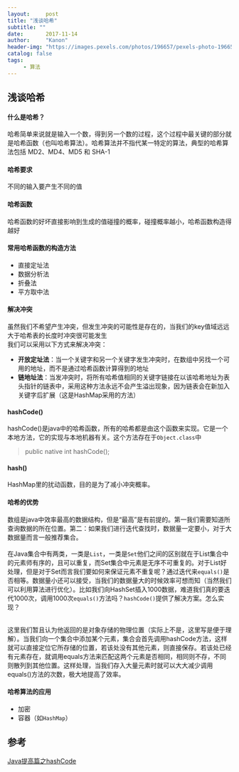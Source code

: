 ```yaml
---
layout:     post
title: "浅谈哈希"
subtitle: ""
date:       2017-11-14
author:     "Kanon"
header-img: "https://images.pexels.com/photos/196657/pexels-photo-196657.jpeg?w=940&h=650&auto=compress&cs=tinysrgb"
catalog: false
tags:
     - 算法
---
```


## 浅谈哈希
#### 什么是哈希？
哈希简单来说就是输入一个数，得到另一个数的过程，这个过程中最关键的部分就是哈希函数（也叫哈希算法）。哈希算法并不指代某一特定的算法，典型的哈希算法包括 MD2、MD4、MD5 和 SHA-1

#### 哈希要求
不同的输入要产生不同的值

#### 哈希函数
哈希函数的好坏直接影响到生成的值碰撞的概率，碰撞概率越小，哈希函数构造得越好

#### 常用哈希函数的构造方法
- 直接定址法
- 数据分析法
- 折叠法
- 平方取中法

#### 解决冲突
虽然我们不希望产生冲突，但发生冲突的可能性是存在的，当我们的key值域远远大于哈希表的长度时冲突很可能发生    
我们可以采用以下方式来解决冲突：
- **开放定址法**：当一个关键字和另一个关键字发生冲突时，在数组中另找一个可用的地址，而不是通过哈希函数计算得到的地址
- **链地址法**：当发冲突时，将所有哈希值相同的关键字链接在以该哈希地址为表头指针的链表中，采用这种方法永远不会产生溢出现象，因为链表会在新加入关键字后扩展（这是HashMap采用的方法）

#### hashCode()
hashCode()是java中的哈希函数，所有的哈希都是由这个函数来实现。它是一个本地方法，它的实现与本地机器有关。这个方法存在于`Object.class`中
> public native int hashCode();

#### hash()
HashMap里的扰动函数，目的是为了减小冲突概率。

#### 哈希的优势
数组是java中效率最高的数据结构，但是“最高”是有前提的。第一我们需要知道所查询数据的所在位置。第二：如果我们进行迭代查找时，数据量一定要小，对于大数据量而言一般推荐集合。<br><br>
在Java集合中有两类，一类是`List`，一类是`Set`他们之间的区别就在于List集合中的元素师有序的，且可以重复，而Set集合中元素是无序不可重复的。对于List好处理，但是对于Set而言我们要如何来保证元素不重复呢？通过迭代来`equals()`是否相等。数据量小还可以接受，当我们的数据量大的时候效率可想而知（当然我们可以利用算法进行优化）。比如我们向HashSet插入1000数据，难道我们真的要迭代1000次，调用1000次`equals()`方法吗？`hashCode()`提供了解决方案。怎么实现？<br><br>

这里我们暂且认为他返回的是对象存储的物理位置（实际上不是，这里写是便于理解）。当我们向一个集合中添加某个元素，集合会首先调用hashCode方法，这样就可以直接定位它所存储的位置，若该处没有其他元素，则直接保存。若该处已经有元素存在，就调用equals方法来匹配这两个元素是否相同，相同则不存，不同则散列到其他位置。这样处理，当我们存入大量元素时就可以大大减少调用equals()方法的次数，极大地提高了效率。  

#### 哈希算法的应用
- 加密
- 容器（如`HashMap`）

## 参考
[Java提高篇之hashCode](http://www.importnew.com/20381.html)
